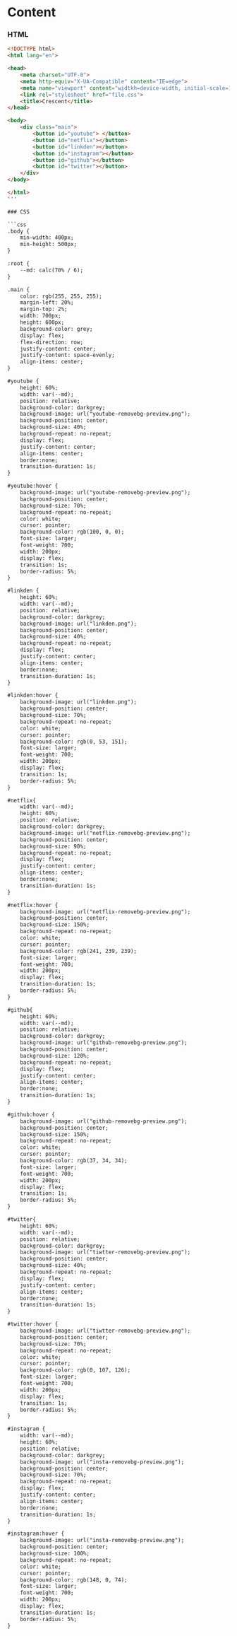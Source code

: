 # Content
### HTML
```html
<!DOCTYPE html>
<html lang="en">

<head>
	<meta charset="UTF-8">
	<meta http-equiv="X-UA-Compatible" content="IE=edge">
	<meta name="viewport" content="widtkh=device-width, initial-scale=1.0">
	<link rel="stylesheet" href="file.css">
	<title>Crescent</title>
</head>

<body>
	<div class="main">
		<button id="youtube"> </button>
		<button id="netflix"></button>
		<button id="linkden"></button>
		<button id="instagram"></button>
		<button id="github"></button>
		<button id="twitter"></button>
	</div>
</body>

</html>
'''

### CSS

```css
.body {
    min-width: 400px;
    min-height: 500px;
}

:root {
    --md: calc(70% / 6);
}

.main {
    color: rgb(255, 255, 255);
    margin-left: 20%;
    margin-top: 2%;
    width: 700px;
    height: 600px;
    background-color: grey;
    display: flex;
    flex-direction: row;
    justify-content: center;
    justify-content: space-evenly;
    align-items: center;
}

#youtube {
    height: 60%;
    width: var(--md);
    position: relative;
    background-color: darkgrey;
    background-image: url("youtube-removebg-preview.png");
    background-position: center;
    background-size: 40%;
    background-repeat: no-repeat;
    display: flex;
    justify-content: center;
    align-items: center;
    border:none;
    transition-duration: 1s;
}

#youtube:hover {
    background-image: url("youtube-removebg-preview.png");
    background-position: center;
    background-size: 70%;
    background-repeat: no-repeat;
    color: white;
    cursor: pointer;
    background-color: rgb(100, 0, 0);
    font-size: larger;
    font-weight: 700;
    width: 200px;
    display: flex;
    transition: 1s;
    border-radius: 5%;
}

#linkden {
    height: 60%;
    width: var(--md);
    position: relative;
    background-color: darkgrey;
    background-image: url("linkden.png");
    background-position: center;
    background-size: 40%;
    background-repeat: no-repeat;
    display: flex;
    justify-content: center;
    align-items: center;
    border:none;
    transition-duration: 1s;
}

#linkden:hover {
    background-image: url("linkden.png");
    background-position: center;
    background-size: 70%;
    background-repeat: no-repeat;
    color: white;
    cursor: pointer;
    background-color: rgb(0, 53, 151);
    font-size: larger;
    font-weight: 700;
    width: 200px;
    display: flex;
    transition: 1s;
    border-radius: 5%;
}

#netflix{
    width: var(--md);
    height: 60%;
    position: relative;
    background-color: darkgrey;
    background-image: url("netflix-removebg-preview.png");
    background-position: center;
    background-size: 90%;
    background-repeat: no-repeat;
    display: flex;
    justify-content: center;
    align-items: center;
    border:none;
    transition-duration: 1s;
}

#netflix:hover {
    background-image: url("netflix-removebg-preview.png");
    background-position: center;
    background-size: 150%;
    background-repeat: no-repeat;
    color: white;
    cursor: pointer;
    background-color: rgb(241, 239, 239);
    font-size: larger;
    font-weight: 700;
    width: 200px;
    display: flex;
    transition-duration: 1s;
    border-radius: 5%;
}

#github{
    height: 60%;
    width: var(--md);
    position: relative;
    background-color: darkgrey;
    background-image: url("github-removebg-preview.png");
    background-position: center;
    background-size: 120%;
    background-repeat: no-repeat;
    display: flex;
    justify-content: center;
    align-items: center;
    border:none;
    transition-duration: 1s;
}

#github:hover {
    background-image: url("github-removebg-preview.png");
    background-position: center;
    background-size: 150%;
    background-repeat: no-repeat;
    color: white;
    cursor: pointer;
    background-color: rgb(37, 34, 34);
    font-size: larger;
    font-weight: 700;
    width: 200px;
    display: flex;
    transition: 1s;
    border-radius: 5%;
}

#twitter{
    height: 60%;
    width: var(--md);
    position: relative;
    background-color: darkgrey;
    background-image: url("tiwtter-removebg-preview.png");
    background-position: center;
    background-size: 40%;
    background-repeat: no-repeat;
    display: flex;
    justify-content: center;
    align-items: center;
    border:none;
    transition-duration: 1s;
}

#twitter:hover {
    background-image: url("tiwtter-removebg-preview.png");
    background-position: center;
    background-size: 70%;
    background-repeat: no-repeat;
    color: white;
    cursor: pointer;
    background-color: rgb(0, 107, 126);
    font-size: larger;
    font-weight: 700;
    width: 200px;
    display: flex;
    transition: 1s;
    border-radius: 5%;
}

#instagram {
    width: var(--md);
    height: 60%;
    position: relative;
    background-color: darkgrey;
    background-image: url("insta-removebg-preview.png");
    background-position: center;
    background-size: 70%;
    background-repeat: no-repeat;
    display: flex;
    justify-content: center;
    align-items: center;
    border:none;
    transition-duration: 1s;
}

#instagram:hover {
    background-image: url("insta-removebg-preview.png");
    background-position: center;
    background-size: 100%;
    background-repeat: no-repeat;
    color: white;
    cursor: pointer;
    background-color: rgb(148, 0, 74);
    font-size: larger;
    font-weight: 700;
    width: 200px;
    display: flex;
    transition-duration: 1s;
    border-radius: 5%;
}
```
